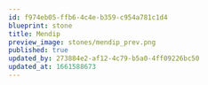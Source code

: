 ```yaml
---
id: f974eb05-ffb6-4c4e-b359-c954a781c1d4
blueprint: stone
title: Mendip
preview_image: stones/mendip_prev.png
published: true
updated_by: 273884e2-af12-4c79-b5a0-4ff09226bc50
updated_at: 1661588673
---
```

